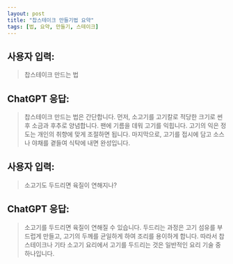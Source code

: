 ```yaml
---
layout: post
title: "찹스테이크 만들기법 요약"
tags: [법, 요약, 만들기, 스테이크]
---
```


## 사용자 입력:
> 찹스테이크 만드는 법

## ChatGPT 응답:
> 찹스테이크 만드는 법은 간단합니다. 먼저, 소고기를 고기칼로 적당한 크기로 썬 후 소금과 후추로 양념합니다. 팬에 기름을 데워 고기를 익힙니다. 고기의 익은 정도는 개인의 취향에 맞게 조절하면 됩니다. 마지막으로, 고기를 접시에 담고 소스나 야채를 곁들여 식탁에 내면 완성입니다.

## 사용자 입력:
> 소고기도 두드리면 육질이 연해지나?

## ChatGPT 응답:
> 소고기를 두드리면 육질이 연해질 수 있습니다. 두드리는 과정은 고기 섬유를 부드럽게 만들고, 고기의 두께를 균일하게 하여 조리를 용이하게 합니다. 따라서 찹스테이크나 기타 소고기 요리에서 고기를 두드리는 것은 일반적인 요리 기술 중 하나입니다.

